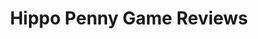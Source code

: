 ---
title: Hippo Penny Game Reviews
layout: scoredetail
permalink: /meta-score/multiversus
header:
  teaser: /assets/images/multiversus.jpg
  video:
    id: qX5AUVIAg_o
    provider: youtube
---